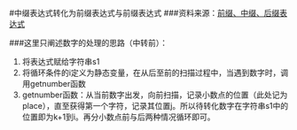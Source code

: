 #中缀表达式转化为前缀表达式与前缀表达式###资料来源：[前缀、中缀、后缀表达式](http://blog.csdn.net/antineutrino/article/details/6763722)###这里只阐述数字的处理的思路（中转前）：1. 将表达式赋给字符串s12. 将循环条件的i定义为静态变量，在从后至前的扫描过程中，当遇到数字时，调用getnumber函数3. getnumber函数：从当前数字出发，向前扫描，记录小数点的位置（此处记为place），直至获得第一个字符，记录其位置j。所以待转化数字在字符串s1中的位置即为k+1到i。再分小数点前与后两种情况循环即可。